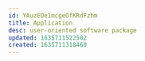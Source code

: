 ```yaml
---
id: YAuzEDe1mcgeOfKRdFzhm
title: Application
desc: user-oriented software package
updated: 1635711522502
created: 1635711318460
---
```




